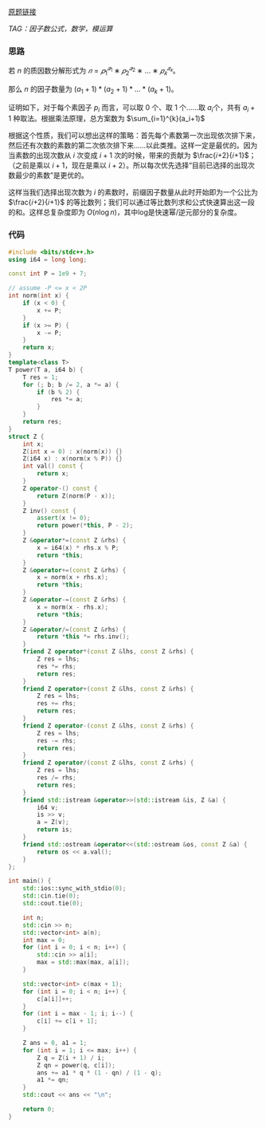 [原题链接](https://ac.nowcoder.com/acm/contest/46811/K)

*TAG：因子数公式，数学，模运算*

### 思路
若 $n$ 的质因数分解形式为 $𝑛=𝑝_1^{𝑎_1}∗𝑝_2^{𝑎_2}∗...∗𝑝_𝑘^{𝑎_𝑘}$。

那么 $n$ 的因子数量为 $(a_1+1)*(a_2+1)*...*(a_k+1)$。

证明如下，对于每个素因子 $p_i$ 而言，可以取 $0$ 个、取 $1$ 个……取 $a_i$个，共有 $a_i+1$ 种取法。根据乘法原理，总方案数为 $\sum_{i=1}^{k}(a_i+1)$

根据这个性质，我们可以想出这样的策略：首先每个素数第一次出现依次排下来，然后还有次数的素数的第二次依次排下来……以此类推。这样一定是最优的。因为当素数的出现次数从 $i$ 次变成 $i+1$ 次的时候，带来的贡献为 $\frac{𝑖+2}{𝑖+1}$；（之前是乘以 $i+1$，现在是乘以 $i+2$）。所以每次优先选择“目前已选择的出现次数最少的素数”是更优的。

这样当我们选择出现次数为 $i$ 的素数时，前缀因子数量从此时开始即为一个公比为 $\frac{𝑖+2}{𝑖+1}$ 的等比数列；我们可以通过等比数列求和公式快速算出这一段的和。这样总复杂度即为 $O(n\log{n})$，其中log是快速幂/逆元部分的复杂度。

### 代码
```cpp
#include <bits/stdc++.h>
using i64 = long long;

const int P = 1e9 + 7;

// assume -P <= x < 2P
int norm(int x) {
	if (x < 0) {
		x += P;
	}
	if (x >= P) {
		x -= P;
	}
	return x;
}
template<class T>
T power(T a, i64 b) {
	T res = 1;
	for (; b; b /= 2, a *= a) {
		if (b % 2) {
			res *= a;
		}
	}
	return res;
}
struct Z {
	int x;
	Z(int x = 0) : x(norm(x)) {}
	Z(i64 x) : x(norm(x % P)) {}
	int val() const {
		return x;
	}
	Z operator-() const {
		return Z(norm(P - x));
	}
	Z inv() const {
		assert(x != 0);
		return power(*this, P - 2);
	}
	Z &operator*=(const Z &rhs) {
		x = i64(x) * rhs.x % P;
		return *this;
	}
	Z &operator+=(const Z &rhs) {
		x = norm(x + rhs.x);
		return *this;
	}
	Z &operator-=(const Z &rhs) {
		x = norm(x - rhs.x);
		return *this;
	}
	Z &operator/=(const Z &rhs) {
		return *this *= rhs.inv();
	}
	friend Z operator*(const Z &lhs, const Z &rhs) {
		Z res = lhs;
		res *= rhs;
		return res;
	}
	friend Z operator+(const Z &lhs, const Z &rhs) {
		Z res = lhs;
		res += rhs;
		return res;
	}
	friend Z operator-(const Z &lhs, const Z &rhs) {
		Z res = lhs;
		res -= rhs;
		return res;
	}
	friend Z operator/(const Z &lhs, const Z &rhs) {
		Z res = lhs;
		res /= rhs;
		return res;
	}
	friend std::istream &operator>>(std::istream &is, Z &a) {
		i64 v;
		is >> v;
		a = Z(v);
		return is;
	}
	friend std::ostream &operator<<(std::ostream &os, const Z &a) {
		return os << a.val();
	}
};

int main() {
	std::ios::sync_with_stdio(0);
	std::cin.tie(0);
	std::cout.tie(0);

	int n;
	std::cin >> n;
	std::vector<int> a(n);
	int max = 0;
	for (int i = 0; i < n; i++) {
		std::cin >> a[i];
		max = std::max(max, a[i]);
	}

	std::vector<int> c(max + 1);
	for (int i = 0; i < n; i++) {
		c[a[i]]++;
	}
	for (int i = max - 1; i; i--) {
		c[i] += c[i + 1];
	}

	Z ans = 0, a1 = 1;
	for (int i = 1; i <= max; i++) {
		Z q = Z(i + 1) / i;
		Z qn = power(q, c[i]);
		ans += a1 * q * (1 - qn) / (1 - q);
		a1 *= qn;
	}
	std::cout << ans << "\n";

	return 0;
}
```
